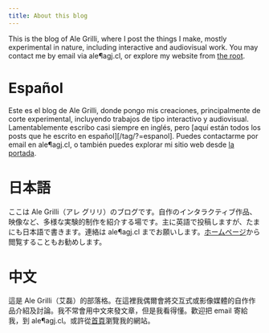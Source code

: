 ```yaml
---
title: About this blog
---
```


This is the blog of Ale Grilli, where I post the things I make, mostly experimental in nature, including interactive and audiovisual work.
You may contact me by email via ale¶agj.cl, or explore my website from [the root][home].

# Español

Este es el blog de Ale Grilli, donde pongo mis creaciones, principalmente de corte experimental, incluyendo trabajos de tipo interactivo y audiovisual.
Lamentablemente escribo casi siempre en inglés, pero [aquí están todos los posts que he escrito en español][/tag/?=espanol].
Puedes contactarme por email en ale¶agj.cl, o también puedes explorar mi sitio web desde [la portada][home].

# 日本語

ここは Ale Grilli（アレ グリリ）のブログです。自作のインタラクティブ作品、映像など、多様な実験的制作を紹介する場です。主に英語で投稿しますが、たまにも日本語で書きます。連絡は ale¶agj.cl までお願いします。[ホームページ][home]から閲覧することもお勧めします。

# 中文

這是 Ale Grilli（艾磊）的部落格。在這裡我偶爾會將交互式或影像媒體的自作作品介紹及討論。我不常會用中文來發文章，但是我看得懂。歡迎把 email 寄給我，到 ale¶agj.cl。或許從[首頁][home]瀏覽我的網站。

[home]: http://agj.cl
